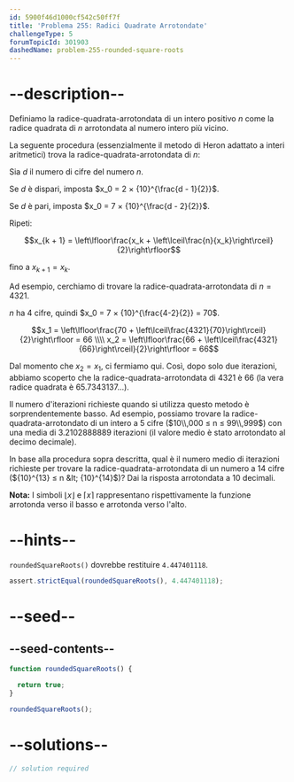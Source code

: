 ```yaml
---
id: 5900f46d1000cf542c50ff7f
title: 'Problema 255: Radici Quadrate Arrotondate'
challengeType: 5
forumTopicId: 301903
dashedName: problem-255-rounded-square-roots
---
```


# --description--

Definiamo la radice-quadrata-arrotondata di un intero positivo $n$ come la radice quadrata di $n$ arrotondata al numero intero più vicino.

La seguente procedura (essenzialmente il metodo di Heron adattato a interi aritmetici) trova la radice-quadrata-arrotondata di $n$:

Sia $d$ il numero di cifre del numero $n$.

Se $d$ è dispari, imposta $x_0 = 2 × {10}^{\frac{d - 1}{2}}$.

Se $d$ è pari, imposta $x_0 = 7 × {10}^{\frac{d - 2}{2}}$.

Ripeti:

$$x_{k + 1} = \left\lfloor\frac{x_k + \left\lceil\frac{n}{x_k}\right\rceil}{2}\right\rfloor$$

fino a $x_{k + 1} = x_k$.

Ad esempio, cerchiamo di trovare la radice-quadrata-arrotondata di $n = 4321$.

$n$ ha 4 cifre, quindi $x_0 = 7 × {10}^{\frac{4-2}{2}} = 70$.

$$x_1 = \left\lfloor\frac{70 + \left\lceil\frac{4321}{70}\right\rceil}{2}\right\rfloor = 66 \\\\
x_2 = \left\lfloor\frac{66 + \left\lceil\frac{4321}{66}\right\rceil}{2}\right\rfloor = 66$$

Dal momento che $x_2 = x_1$, ci fermiamo qui. Così, dopo solo due iterazioni, abbiamo scoperto che la radice-quadrata-arrotondata di 4321 è 66 (la vera radice quadrata è 65.7343137…).

Il numero d'iterazioni richieste quando si utilizza questo metodo è sorprendentemente basso. Ad esempio, possiamo trovare la radice-quadrata-arrotondato di un intero a 5 cifre ($10\\,000 ≤ n ≤ 99\\,999$) con una media di 3.2102888889 iterazioni (il valore medio è stato arrotondato al decimo decimale).

In base alla procedura sopra descritta, qual è il numero medio di iterazioni richieste per trovare la radice-quadrata-arrotondata di un numero a 14 cifre (${10}^{13} ≤ n &lt; {10}^{14}$)? Dai la risposta arrotondata a 10 decimali.

**Nota:** I simboli $⌊x⌋$ e $⌈x⌉$ rappresentano rispettivamente la funzione arrotonda verso il basso e arrotonda verso l'alto.

# --hints--

`roundedSquareRoots()` dovrebbe restituire `4.447401118`.

```js
assert.strictEqual(roundedSquareRoots(), 4.447401118);
```

# --seed--

## --seed-contents--

```js
function roundedSquareRoots() {

  return true;
}

roundedSquareRoots();
```

# --solutions--

```js
// solution required
```
